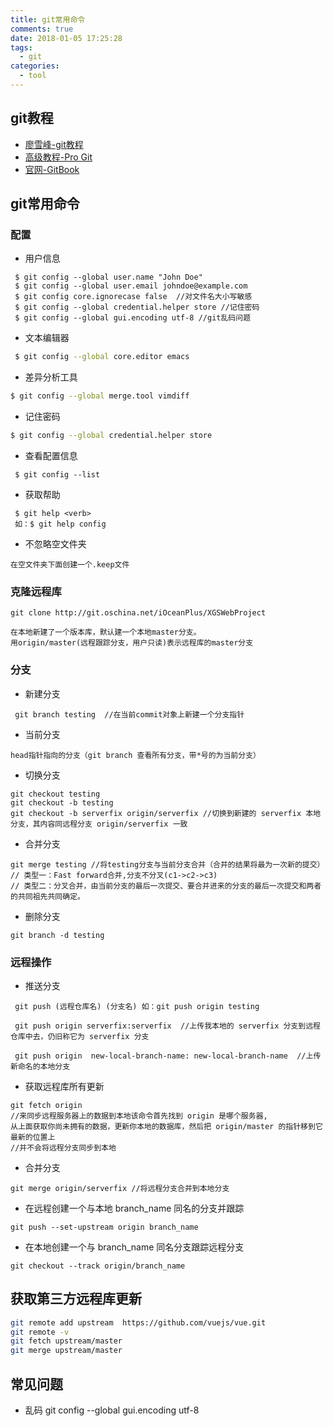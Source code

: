 ```yaml
---
title: git常用命令
comments: true
date: 2018-01-05 17:25:28
tags:
  - git
categories:
  - tool
---
```


## git教程

* [廖雪峰-git教程](http://www.liaoxuefeng.com/wiki/0013739516305929606dd18361248578c67b8067c8c017b000)
* [高级教程-Pro Git](http://git.oschina.net/progit/)
* [官网-GitBook](https://git-scm.com/book/zh/v2)
<!-- more -->

## git常用命令

### 配置

* 用户信息
```
 $ git config --global user.name "John Doe"
 $ git config --global user.email johndoe@example.com
 $ git config core.ignorecase false  //对文件名大小写敏感
 $ git config --global credential.helper store //记住密码
 $ git config --global gui.encoding utf-8 //git乱码问题
```

* 文本编辑器
```bash
 $ git config --global core.editor emacs
```

* 差异分析工具
```bash
$ git config --global merge.tool vimdiff
```

* 记住密码
```bash
$ git config --global credential.helper store
```

* 查看配置信息
```
 $ git config --list
```

* 获取帮助
```
 $ git help <verb>
 如：$ git help config
```

* 不忽略空文件夹
```
在空文件夹下面创建一个.keep文件
```

### 克隆远程库

```
git clone http://git.oschina.net/iOceanPlus/XGSWebProject

在本地新建了一个版本库，默认建一个本地master分支。
用origin/master(远程跟踪分支，用户只读)表示远程库的master分支
```

### 分支

* 新建分支
```
 git branch testing  //在当前commit对象上新建一个分支指针
```

* 当前分支
```
head指针指向的分支（git branch 查看所有分支，带*号的为当前分支）
```

* 切换分支
```
git checkout testing
git checkout -b testing
git checkout -b serverfix origin/serverfix //切换到新建的 serverfix 本地分支，其内容同远程分支 origin/serverfix 一致
```

* 合并分支
```
git merge testing //将testing分支与当前分支合并（合并的结果将最为一次新的提交）
// 类型一：Fast forward合并,分支不分叉(c1->c2->c3)
// 类型二：分叉合并，由当前分支的最后一次提交、要合并进来的分支的最后一次提交和两者的共同祖先共同确定。
```

* 删除分支
```
git branch -d testing
```

### 远程操作

* 推送分支
```
 git push (远程仓库名) (分支名) 如：git push origin testing

 git push origin serverfix:serverfix  //上传我本地的 serverfix 分支到远程仓库中去，仍旧称它为 serverfix 分支

 git push origin  new-local-branch-name: new-local-branch-name  //上传新命名的本地分支
```

* 获取远程库所有更新
```
git fetch origin
//来同步远程服务器上的数据到本地该命令首先找到 origin 是哪个服务器,
从上面获取你尚未拥有的数据，更新你本地的数据库，然后把 origin/master 的指针移到它最新的位置上
//并不会将远程分支同步到本地
```

* 合并分支
```
git merge origin/serverfix //将远程分支合并到本地分支
```

* 在远程创建一个与本地 branch_name 同名的分支并跟踪
```
git push --set-upstream origin branch_name
```

* 在本地创建一个与 branch_name 同名分支跟踪远程分支
```
git checkout --track origin/branch_name
```

## 获取第三方远程库更新

```bash
git remote add upstream  https://github.com/vuejs/vue.git
git remote -v
git fetch upstream/master
git merge upstream/master
```

## 常见问题

* 乱码 git config --global gui.encoding utf-8
